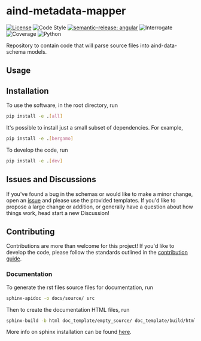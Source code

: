 # aind-metadata-mapper

[![License](https://img.shields.io/badge/license-MIT-brightgreen)](LICENSE)
![Code Style](https://img.shields.io/badge/code%20style-black-black)
[![semantic-release: angular](https://img.shields.io/badge/semantic--release-angular-e10079?logo=semantic-release)](https://github.com/semantic-release/semantic-release)
![Interrogate](https://img.shields.io/badge/interrogate-100.0%25-brightgreen)
![Coverage](https://img.shields.io/badge/coverage-86%25-yellow?logo=codecov)
![Python](https://img.shields.io/badge/python->=3.10-blue?logo=python)

Repository to contain code that will parse source files into aind-data-schema models.

## Usage

## Installation
To use the software, in the root directory, run
```bash
pip install -e .[all]
```

It's possible to install just a small subset of dependencies. For example,
```bash
pip install -e .[bergamo]
```

To develop the code, run
```bash
pip install -e .[dev]
```

## Issues and Discussions
If you've found a bug in the schemas or would like to make a minor change, open an [issue](https://github.com/AllenNeuralDynamics/aind-metadata-mapper/issues) and please use the provided templates. If you'd like to propose a large change or addition, or generally have a question about how things work, head start a new Discussion!

## Contributing
Contributions are more than welcome for this project! If you'd like to develop the code, please follow the standards outlined in the [contribution guide](https://github.com/AllenNeuralDynamics/aind-metadata-mapper/blob/dev/CONTRIBUTING.md).

### Documentation
To generate the rst files source files for documentation, run
```bash
sphinx-apidoc -o docs/source/ src 
```
Then to create the documentation HTML files, run
```bash
sphinx-build -b html doc_template/empty_source/ doc_template/build/html
```
More info on sphinx installation can be found [here](https://www.sphinx-doc.org/en/master/usage/installation.html).
